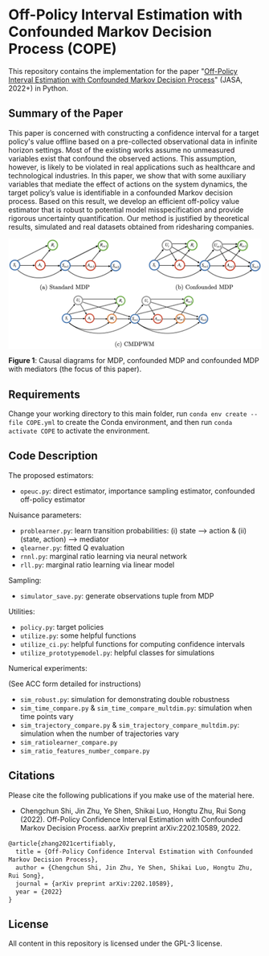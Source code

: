 
# Off-Policy Interval Estimation with Confounded Markov Decision Process (COPE)

This repository contains the implementation for the paper "[Off-Policy Interval Estimation with Confounded Markov Decision Process](https://arxiv.org/pdf/2202.10589.pdf)" (JASA, 2022+) in Python.

## Summary of the Paper

This paper is concerned with constructing a confidence interval for a target policy's value offline based on a pre-collected observational data in infinite horizon settings. Most of the existing works assume no unmeasured variables exist that confound the observed actions. This assumption, however, is likely to be violated in real applications such as healthcare and technological industries. In this paper, we show that with some auxiliary variables that mediate the effect of actions on the system dynamics, the target policy’s value is identifiable in a confounded Markov decision process. Based on this result, we develop an efficient off-policy value estimator that is robust to potential model misspecification and provide rigorous uncertainty quantification. Our method is justified by theoretical results, simulated and real datasets obtained from ridesharing companies.

<img align="center" src="CausalDiagram.png" alt="drawing" width="700">

**Figure 1**: Causal diagrams for MDP, confounded MDP and confounded MDP with mediators (the focus of this paper). 

## Requirements
Change your working directory to this main folder, run `conda env create --file COPE.yml` to create the Conda environment, 
and then run `conda activate COPE` to activate the environment. 

## Code Description

The proposed estimators:
- `opeuc.py`: direct estimator, importance sampling estimator, confounded off-policy estimator

Nuisance parameters:
- `problearner.py`: learn transition probabilities: (i) state --> action & (ii) (state, action) --> mediator
- `qlearner.py`: fitted Q evaluation
- `rnnl.py`: marginal ratio learning via neural network
- `rll.py`: marginal ratio learning via linear model

Sampling:
- `simulator_save.py`: generate observations tuple from MDP

Utilities:
- `policy.py`: target policies
- `utilize.py`: some helpful functions
- `utilize_ci.py`: helpful functions for computing confidence intervals
- `utilize_prototypemodel.py`: helpful classes for simulations

Numerical experiments:

(See ACC form detailed for instructions)

- `sim_robust.py`: simulation for demonstrating double robustness
- `sim_time_compare.py` & `sim_time_compare_multdim.py`: simulation when time points vary
- `sim_trajectory_compare.py` & `sim_trajectory_compare_multdim.py`: simulation when the number of trajectories vary
- `sim_ratiolearner_compare.py`
- `sim_ratio_features_number_compare.py`

## Citations

Please cite the following publications if you make use of the material here. 

- Chengchun Shi, Jin Zhu, Ye Shen, Shikai Luo, Hongtu Zhu, Rui Song (2022). Off-Policy Confidence Interval Estimation with Confounded Markov Decision Process. aarXiv preprint arXiv:2202.10589, 2022.

```
@article{zhang2021certifiably,
  title = {Off-Policy Confidence Interval Estimation with Confounded Markov Decision Process},
  author = {Chengchun Shi, Jin Zhu, Ye Shen, Shikai Luo, Hongtu Zhu, Rui Song},
  journal = {arXiv preprint arXiv:2202.10589},
  year = {2022}
}
```

## License

All content in this repository is licensed under the GPL-3 license.

